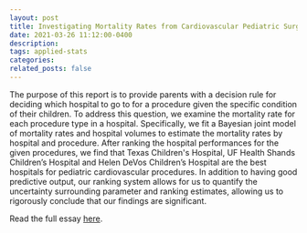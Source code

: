 ```yaml
---
layout: post
title: Investigating Mortality Rates from Cardiovascular Pediatric Surgery in STS Public Reporting
date: 2021-03-26 11:12:00-0400
description:
tags: applied-stats
categories:
related_posts: false
---
```


The purpose of this report is to provide parents with a decision rule for deciding which hospital to go to for a procedure given the specific condition of their children. To address this question, we examine the mortality rate for each procedure type in a hospital. Specifically, we fit a Bayesian joint model of mortality rates and hospital volumes to estimate the mortality rates by hospital and procedure. After ranking the hospital performances for the given procedures, we find that Texas Children's Hospital, UF Health Shands Children’s Hospital and Helen DeVos Children’s Hospital are the best hospitals for pediatric cardiovascular procedures. In addition to having good predictive output, our ranking system allows for us to quantify the uncertainty surrounding parameter and ranking estimates, allowing us to rigorously conclude that our findings are significant.

Read the full essay [here](/assets/pdf/mortality.pdf).